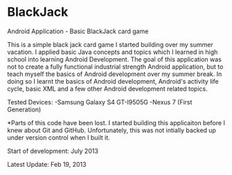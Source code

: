 BlackJack
=========

Android Application - Basic BlackJack card game  

This is a simple black jack card game I started building over my summer vacation. I applied basic Java concepts and topics which I learned in 
high school into learning Android Development. The goal of this application was not to create a fully functional industrial strength Android
application, but to teach myself the basics of Android development over my summer break. In doing so I learnt the basics of Android development, Android's 
activity life cycle, basic XML and a few other Android development related topics.  

Tested Devices: 
	-Samsung Galaxy S4 GT-I9505G
	-Nexus 7 (First Generation)




*Parts of this code have been lost. I started building this applicaiton before I knew about Git and GitHub. Unfortunately, this was not intially
backed up under version control when I built it. 



Start of development: July 2013

Latest Update: Feb 19, 2013 

